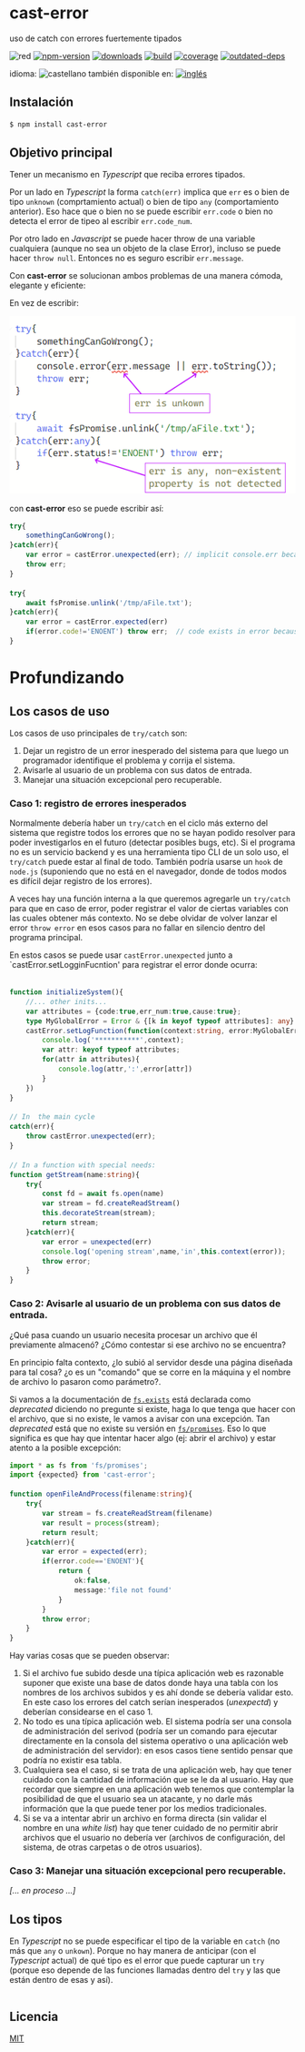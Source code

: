 <!--multilang v0 es:LEEME.md en:README.md -->
# cast-error
<!--lang:es-->

uso de catch con errores fuertemente tipados

<!--lang:en--]

cast Error for use in TypeScript in catch clausule

[!--lang:*-->

<!-- cucardas -->
![red](https://img.shields.io/badge/stability-designing-red.svg)
[![npm-version](https://img.shields.io/npm/v/cast-error.svg)](https://npmjs.org/package/cast-error)
[![downloads](https://img.shields.io/npm/dm/cast-error.svg)](https://npmjs.org/package/cast-error)
[![build](https://github.com/codenautas/cast-error/actions/workflows/node.js.yml/badge.svg)](https://github.com/codenautas/cast-error/actions/workflows/node.js.yml)
[![coverage](https://img.shields.io/coveralls/codenautas/cast-error/master.svg)](https://coveralls.io/r/codenautas/cast-error)
[![outdated-deps](https://img.shields.io/github/issues-search/codenautas/cast-error?color=9cf&label=outdated-deps&query=is%3Apr%20author%3Aapp%2Fdependabot%20is%3Aopen)](https://github.com/codenautas/cast-error/pulls/app%2Fdependabot)

<!--multilang buttons-->

idioma: ![castellano](https://raw.githubusercontent.com/codenautas/multilang/master/img/lang-es.png)
también disponible en:
[![inglés](https://raw.githubusercontent.com/codenautas/multilang/master/img/lang-en.png)](README.md)

<!--lang:es-->

## Instalación

<!--lang:en--]

## Install

[!--lang:*-->

```sh
$ npm install cast-error
```

<!--lang:es-->

## Objetivo principal

Tener un mecanismo en _Typescript_ que reciba errores tipados. 

Por un lado en _Typescript_ la forma `catch(err)` implica que `err` 
es o bien de tipo `unknown` (comprtamiento actual) o bien de tipo `any`
(comportamiento anterior). Eso hace que o bien no se puede escribir
`err.code` o bien no detecta el error de tipeo al escribir `err.code_num`.

Por otro lado en _Javascript_ se puede hacer throw de una variable
cualquiera (aunque no sea un objeto de la clase Error), incluso se puede
hacer `throw null`. Entonces no es seguro escribir `err.message`. 

Con **cast-error** se solucionan ambos problemas de una manera cómoda,
elegante y eficiente:

En vez de escribir:

<!--lang:en--]

## Main goal

The main goal is to have handy way to receive typed Errors y _Typescript_.

In one hand in _Typescript_ when you use `catch(err)` the variable
`err` is of type `unkown` (formerly `any`). Thats why you cannot 
write `err.code` for `SystemErrors` (formerly you can but `tsc`
did not warn you if you make a typo like `err.code_num`)

In the other hand in _Javascript_ you can throw any varialbe 
regardles of its type. You can even throw `null`. Then it is'n
safe to write `err.message`.

With **cast-error** this problems are solved in a fancy and eficient
way.

Instead of writing this:

[!--lang:*-->

![try{ somethingCanGoWrong(); }catch(err){ console.error(err.message || err.toString()); throw err; } try{ await fsPromise.unlink('/tmp/aFile.txt'); }catch(err){ if(err.code!='ENOENT') throw err; }](doc/catchjs.png)

<!--lang:es-->

con **cast-error** eso se puede escribir así: 

<!--lang:en--]

with **cast-error** you can write:

[!--lang:*-->


```ts
try{
    somethingCanGoWrong();
}catch(err){
    var error = castError.unexpected(err); // implicit console.err because is unexpected
    throw err;
}

try{
    await fsPromise.unlink('/tmp/aFile.txt');
}catch(err){
    var error = castError.expected(err)
    if(error.code!='ENOENT') throw err;  // code exists in error because is a SystemError
}
```

<!--lang:es-->

# Profundizando

<!--lang:en--]

# Getting deep

[!--lang:es-->

## Los casos de uso

Los casos de uso principales de `try/catch` son:

   1. Dejar un registro de un error inesperado del sistema para que luego
   un programador identifique el problema y corrija el sistema.
   2. Avisarle al usuario de un problema con sus datos de entrada. 
   3. Manejar una situación excepcional pero recuperable. 

<!--lang:en--]

## Use cases

The main use cases of `try/catch` are:

   1. To register unexpeted error conditions in a way that the programmers
   can later identify and correct the bug.
   2. To warn the users that there is a problem with their input data.
   3. To handle an exceptional and recoverable situation.

[!--lang:es-->

### Caso 1: registro de errores inesperados

Normalmente debería haber un `try/catch` en el ciclo más externo del sistema
que registre todos los errores que no se hayan podido resolver para poder
investigarlos en el futuro (detectar posibles bugs, etc). 
Si el programa no es un servicio backend y es una herramienta tipo CLI
de un solo uso, el `try/catch` puede estar al final de todo. 
También podría usarse un `hook` de `node.js` (suponiendo que no está en el
navegador, donde de todos modos es difícil dejar registro de los errores).

A veces hay una función interna a la que queremos agregarle un `try/catch`
para que en caso de error, poder registrar el valor de ciertas variables
con las cuales obtener más contexto. No se debe olvidar de volver lanzar
el error `throw error` en esos casos para no fallar en silencio dentro
del programa principal. 

En estos casos se puede usar `castError.unexpected` junto a `castError.setLogginFucntion' para registrar el error donde ocurra:

<!--lang:en--]

### Case 1: loggin unexpected errors

It is posible to hook and centralize the way to log error in every `catch`
setting the log function with `setLogFunction` and then call `unexpected`
in the main cycle and in all points where special behaviour is needed.

[!--lang:*-->

```ts

function initializeSystem(){
    //... other inits...
    var attributes = {code:true,err_num:true,cause:true};
    type MyGlobalError = Error & {[k in keyof typeof attributes]: any}
    castError.setLogFunction(function(context:string, error:MyGlobalError){
        console.log('***********',context);
        var attr: keyof typeof attributes;
        for(attr in attributes){
            console.log(attr,':',error[attr])
        }
    })
}

// In  the main cycle
catch(err){
    throw castError.unexpected(err);
}

// In a function with special needs:
function getStream(name:string){
    try{
        const fd = await fs.open(name)
        var stream = fd.createReadStream()
        this.decorateStream(stream);
        return stream;
    }catch(err){
        var error = unexpected(err)
        console.log('opening stream',name,'in',this.context(error));
        throw error;
    }
}

```

<!--lang:es-->

### Caso 2: Avisarle al usuario de un problema con sus datos de entrada.

¿Qué pasa cuando un usuario necesita procesar un archivo que él previamente
almacenó? ¿Cómo contestar si ese archivo no se encuentra?

En principio falta contexto, ¿lo subió al servidor desde una página diseñada
para tal cosa? ¿o es un "comando" que se corre en la máquina y el nombre de
archivo lo pasaron como parámetro?. 

Si vamos a la documentación de [`fs.exists`](https://nodejs.org/dist/latest-v16.x/docs/api/fs.html#fsexistspath-callback) está declarada como
_deprecated_ diciendo no pregunte si existe, haga lo que tenga que hacer
con el archivo, que si no existe, le vamos a avisar con una excepción. 
Tan _deprecated_ está que no existe su versión en [`fs/promises`](https://nodejs.org/dist/latest-v16.x/docs/api/fs.html#file-system). 
Eso lo que significa es que hay que intentar hacer algo (ej: abrir el archivo) y estar atento a la posible excepción:

<!--lang:en--]

### Case 2: Warning users that there is a problem with their input data.

In some cases we need to warn users if there ara problemas with their input data. 
For example if the user wants to delete a file, and the system doesn't find the file it must warn the user. 

In Node.js `fs.exists` is deprecated. In the [documentation](https://nodejs.org/dist/latest-v16.x/docs/api/fs.html#fsexistspath-callback) 
is clear that the way is to use the file and capture the error to know if
the file was not found: 

[!--lang:*-->

```ts
import * as fs from 'fs/promises';
import {expected} from 'cast-error';

function openFileAndProcess(filename:string){
    try{
        var stream = fs.createReadStream(filename)
        var result = process(stream);
        return result;
    }catch(err){
        var error = expected(err);
        if(error.code=='ENOENT'){
            return {
                ok:false,
                message:'file not found'
            }
        }
        throw error;
    }
}
```

<!--lang:es-->

Hay varias cosas que se pueden observar:
   1. Si el archivo fue subido desde una típica aplicación web es razonable
   suponer que existe una base de datos donde haya una tabla con los nombres
   de los archivos subidos y es ahí donde se debería validar esto. 
   En este caso los errores del catch serían inesperados (_unexpectd_) 
   y deberían considearse en el caso 1.
   2. No todo es una típica aplicación web. El sistema podría ser una consola
   de administración del serivod (podría ser un comando para ejecutar
   directamente en la consola del sistema operativo o una aplicación
   web de administración del servidor): en esos casos tiene sentido pensar
   que podría no existir esa tabla. 
   3. Cualquiera sea el caso, si se trata de una aplicación web, hay que
   tener cuidado con la cantidad de información que se le da al usuario. 
   Hay que recordar que siempre en una aplicación web tenemos que contemplar
   la posibilidad de que el usuario sea un atacante, y no darle más 
   información que la que puede tener por los medios tradicionales. 
   4. Si se va a intentar abrir un archivo en forma directa (sin validar
   el nombre en una _white list_) hay que tener cuidado de no permitir
   abrir archivos que el usuario no debería ver (archivos de configuración, del sistema, de otras carpetas o de otros usuarios).

<!--lang:en--]

There are many cavets to observ:
   1. If the system is a tipical web aplication is razonable to think that
   there is a table with te names of the files that can be delete by the user. 
   If opening (or deleting) a file that is supouse to exists, any error is 
   an unexpected error. And, because of that, is part of the Case 1.
   2. Not all programs are the tipical web application. A program can be
   a command line one or an administration web application. In these cases
   the _file table_ may be not exists. 
   3. In any case, if it is a web application is mandatory to take care of
   attackers. So in the error messages the system should'n send more 
   information that what the user can know.
   4. If there no validations to a white list there be other validations:
   the folder, the type of file (or its extension), and the logical ownership of the file. 

<!--lang:es-->

### Caso 3: Manejar una situación excepcional pero recuperable. 

_[... en proceso ...]_

<!--lang:en--]

### Caso 3: To handle an exceptional and recoverable situation.

_[... in progress ...]_


[!--lang:*-->

<!--lang:es-->

## Los tipos

En _Typescript_ no se puede especificar el tipo de la variable en `catch` 
(no más que `any` o `unkown`). 
Porque no hay manera de anticipar (con el _Typescript_ actual) de qué tipo
es el error que puede capturar un `try` (porque eso depende de las funciones
llamadas dentro del `try` y las que están dentro de esas y así). 

<!--lang:en--]

# Deepening

## Typesystem

[!--lang:*-->

```ts
```

<!--lang:es-->

## Licencia

<!--lang:en--]

## License

[!--lang:*-->

[MIT](LICENSE)
